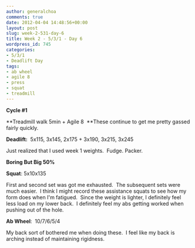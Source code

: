 ```yaml
---
author: generalchoa
comments: true
date: 2012-04-04 14:48:56+00:00
layout: post
slug: week-2-531-day-6
title: Week 2 - 5/3/1 - Day 6
wordpress_id: 745
categories:
- 5/3/1
- Deadlift Day
tags:
- ab wheel
- agile 8
- press
- squat
- treadmill
---
```


**Cycle #1**

**Treadmill walk 5min + Agile 8  **These continue to get me pretty gassed fairly quickly.

**Deadlift:**  5x115, 3x145, 2x175 + 3x190, 3x215, 3x245

Just realized that I used week 1 weights.  Fudge. Packer.

**Boring But Big 50%**

**Squat**: 5x10x135

First and second set was got me exhausted.  The subsequent sets were much easier.  I think I might record these assistance squats to see how my form does when I'm fatigued.  Since the weight is lighter, I definitely feel less load on my lower back.  I definitely feel my abs getting worked when pushing out of the hole.

**Ab Wheel**:  10/7/6/5/4

My back sort of bothered me when doing these.  I feel like my back is arching instead of maintaining rigidness.
